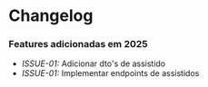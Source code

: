 # Changelog

### Features adicionadas em 2025

- *ISSUE-01:* Adicionar dto's de assistido
- *ISSUE-01:* Implementar endpoints de assistidos